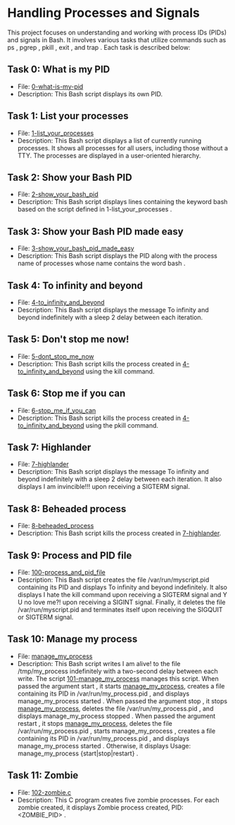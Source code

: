 # Handling Processes and Signals

This project focuses on understanding and working with process IDs (PIDs) and signals in Bash. It involves various tasks that utilize commands such as ps , pgrep , pkill , exit , and trap . Each task is described below:

## Task 0: What is my PID
- File: [0-what-is-my-pid](./0-what-is-my-pid)
- Description: This Bash script displays its own PID.

## Task 1: List your processes
- File: [1-list_your_processes](./1-list_your_processes)
- Description: This Bash script displays a list of currently running processes. It shows all processes for all users, including those without a TTY. The processes are displayed in a user-oriented hierarchy.

## Task 2: Show your Bash PID
- File: [2-show_your_bash_pid](./2-show_your_bash_pid)
- Description: This Bash script displays lines containing the keyword bash based on the script defined in 1-list_your_processes .

## Task 3: Show your Bash PID made easy
- File: [3-show_your_bash_pid_made_easy](./3-show_your_bash_pid_made_easy)
- Description: This Bash script displays the PID along with the process name of processes whose name contains the word bash .

## Task 4: To infinity and beyond
- File: [4-to_infinity_and_beyond](./4-to_infinity_and_beyond)
- Description: This Bash script displays the message To infinity and beyond indefinitely with a sleep 2 delay between each iteration.

## Task 5: Don't stop me now!
- File: [5-dont_stop_me_now](./5-dont_stop_me_now)
- Description: This Bash script kills the process created in [4-to_infinity_and_beyond](./4-to_infinity_and_beyond) using the kill command.

## Task 6: Stop me if you can
- File: [6-stop_me_if_you_can](./6-stop_me_if_you_can)
- Description: This Bash script kills the process created in [4-to_infinity_and_beyond](./4-to_infinity_and_beyond) using the pkill command.

## Task 7: Highlander
- File: [7-highlander](./7-highlander)
- Description: This Bash script displays the message To infinity and beyond indefinitely with a sleep 2 delay between each iteration. It also displays I am invincible!!! upon receiving a SIGTERM signal.

## Task 8: Beheaded process
- File: [8-beheaded_process](./8-beheaded_process)
- Description: This Bash script kills the process created in [7-highlander](./7-highlander).

## Task 9: Process and PID file
- File: [100-process_and_pid_file](./100-process_and_pid_file)
- Description: This Bash script creates the file /var/run/myscript.pid containing its PID and displays To infinity and beyond indefinitely. It also displays I hate the kill command upon receiving a SIGTERM signal and Y U no love me?! upon receiving a SIGINT signal. Finally, it deletes the file /var/run/myscript.pid and terminates itself upon receiving the SIGQUIT or SIGTERM signal.

## Task 10: Manage my process
- File: [manage_my_process](./manage_my_process)
- Description: This Bash script writes I am alive! to the file /tmp/my_process indefinitely with a two-second delay between each write. The script [101-manage_my_process](./101-manage_my_process) manages this script. When passed the argument start , it starts [manage_my_process](./manage_my_process), creates a file containing its PID in /var/run/my_process.pid , and displays manage_my_process started . When passed the argument stop , it stops [manage_my_process](./manage_my_process), deletes the file /var/run/my_process.pid , and displays manage_my_process stopped . When passed the argument restart , it stops [manage_my_process](./manage_my_process), deletes the file /var/run/my_process.pid , starts manage_my_process , creates a file containing its PID in /var/run/my_process.pid , and displays manage_my_process started . Otherwise, it displays Usage: manage_my_process {start|stop|restart} .

## Task 11: Zombie
- File: [102-zombie.c](./102-zombie.c)
- Description: This C program creates five zombie processes. For each zombie created, it displays Zombie process created, PID: <ZOMBIE_PID> .
